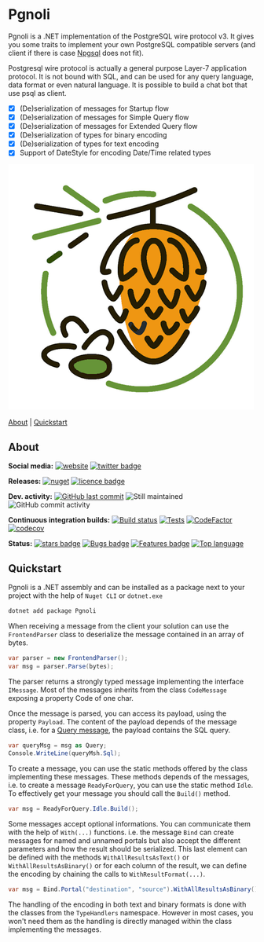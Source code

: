 # Pgnoli
Pgnoli is a .NET implementation of the PostgreSQL wire protocol v3. 
It gives you some traits to implement your own PostgreSQL compatible servers (and client if there is case [Npgsql](https://github.com/Npgsql/Npgsql) does not fit).

Postgresql wire protocol is actually a general purpose Layer-7 application protocol. It is not bound with SQL, and can be used for any query language, data format or even natural language. It is possible to build a chat bot that use psql as client.

- [X] (De)serialization of messages for Startup flow
- [X] (De)serialization of messages for Simple Query flow
- [X] (De)serialization of messages for Extended Query flow
- [X] (De)serialization of types for binary encoding
- [X] (De)serialization of types for text encoding
- [X] Support of DateStyle for encoding Date/Time related types

![Logo](https://raw.githubusercontent.com/Seddryck/Pgnoli/main/assets/logo/Pgnoli-logo.png)

[About][] | [Quickstart][]

[About]: #about (About)
[Quickstart]: #quickstart (Quickstart)

## About

**Social media:** [![website](https://img.shields.io/badge/website-seddryck.github.io/Pgnoli-fe762d.svg)](https://seddryck.github.io/Pgnoli)
[![twitter badge](https://img.shields.io/badge/twitter%20Pgnoli-@Seddryck-blue.svg?style=flat&logo=twitter)](https://twitter.com/Seddryck)

**Releases:** [![nuget](https://img.shields.io/nuget/v/Pgnoli.svg)](https://www.nuget.org/packages/Pgnoli/)
[![licence badge](https://img.shields.io/badge/License-Apache%202.0-yellow.svg)](https://github.com/Seddryck/Pgnoli/blob/master/LICENSE)

**Dev. activity:** [![GitHub last commit](https://img.shields.io/github/last-commit/Seddryck/Pgnoli.svg)](https://github.com/Seddryck/Pgnoli/commits)
![Still maintained](https://img.shields.io/maintenance/yes/2025.svg)
![GitHub commit activity](https://img.shields.io/github/commit-activity/y/Seddryck/Pgnoli)

**Continuous integration builds:** [![Build status](https://ci.appveyor.com/api/projects/status/80321ajt5beih60f?svg=true)](https://ci.appveyor.com/project/Seddryck/Pgnoli/)
[![Tests](https://img.shields.io/appveyor/tests/seddryck/Pgnoli.svg)](https://ci.appveyor.com/project/Seddryck/Pgnoli/build/tests)
[![CodeFactor](https://www.codefactor.io/repository/github/seddryck/Pgnoli/badge)](https://www.codefactor.io/repository/github/seddryck/Pgnoli)
[![codecov](https://codecov.io/github/Seddryck/Pgnoli/branch/main/graph/badge.svg?token=9ZSJ6N0X9E)](https://codecov.io/github/Seddryck/Pgnoli)
<!--[![FOSSA Status](https://app.fossa.com/api/projects/git%2Bgithub.com%2FSeddryck%2FPgnoli.svg?type=shield)](https://app.fossa.com/projects/git%2Bgithub.com%2FSeddryck%2FPgnoli?ref=badge_shield)-->

**Status:** [![stars badge](https://img.shields.io/github/stars/Seddryck/Pgnoli.svg)](https://github.com/Seddryck/Pgnoli/stargazers)
[![Bugs badge](https://img.shields.io/github/issues/Seddryck/Pgnoli/bug.svg?color=red&label=Bugs)](https://github.com/Seddryck/Pgnoli/issues?utf8=%E2%9C%93&q=is:issue+is:open+label:bug+)
[![Features badge](https://img.shields.io/github/issues/seddryck/Pgnoli/new-feature.svg?color=purple&label=Feature%20requests)](https://github.com/Seddryck/Pgnoli/issues?utf8=%E2%9C%93&q=is:issue+is:open+label:new-feature+)
[![Top language](https://img.shields.io/github/languages/top/seddryck/Pgnoli.svg)](https://github.com/Seddryck/Pgnoli/search?l=C%23)

## Quickstart

Pgnoli is a .NET assembly and can be installed as a package next to your project with the help of `Nuget CLI` or `dotnet.exe` 

```bash
dotnet add package Pgnoli
```

When receiving a message from the client your solution can use the `FrontendParser` class to deserialize the message contained in an array of bytes.

```csharp
var parser = new FrontendParser();
var msg = parser.Parse(bytes);
```

The parser returns a strongly typed message implementing the interface `IMessage`. Most of the messages inherits from the class `CodeMessage` exposing a property Code of one char.

Once the message is parsed, you can access its payload, using the property `Payload`. The content of the payload depends of the message class, i.e. for a [Query message](https://www.postgresql.org/docs/current/protocol-message-formats.html), the payload contains the SQL query.

```csharp
var queryMsg = msg as Query;
Console.WriteLine(queryMsh.Sql);
```

To create a message, you can use the static methods offered by the class implementing these messages. These methods depends of the messages, i.e. to create a message `ReadyForQuery`, you can use the static method `Idle`.
To effectively get your message you should call the `Build()` method.

```csharp
var msg = ReadyForQuery.Idle.Build();
```

Some messages accept optional informations. You can communicate them with the help of `With(...)` functions. i.e. the message `Bind` can create messages for named and unnamed portals but also accept the different parameters and how the result should be serialized. This last element can be defined with the methods `WithAllResultsAsText()` or `WithAllResultsAsBinary()` or for each column of the result, we can define the encoding by chaining the calls to `WithResultFormat(...)`.

```csharp
var msg = Bind.Portal("destination", "source").WithAllResultsAsBinary().Build();
```

The handling of the encoding in both text and binary formats is done with the classes from the `TypeHandlers` namespace.
However in most cases, you won't need them as the handling is directly managed within the class implementing the messages.